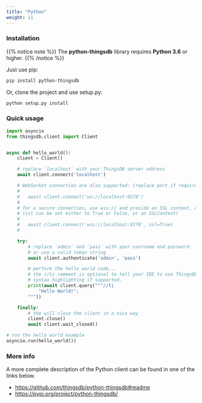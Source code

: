 ```yaml
---
title: "Python"
weight: 11
---
```


### Installation

{{% notice note %}}
The **python-thingsdb** library requires **Python 3.6** or higher.
{{% /notice %}}

Just use pip:

```bash
pip install python-thingsdb
```

Or, clone the project and use setup.py:

```bash
python setup.py install
```

### Quick usage

```python
import asyncio
from thingsdb.client import Client


async def hello_world():
    client = Client()

    # replace `localhost` with your ThingsDB server address
    await client.connect('localhost')

    # WebSocket connection are also supported: (replace port if required)
    #
    #   await client.connect('ws://localhost:9270')
    #
    # for a secure connection, use wss:// and provide an SSL context, example:
    # (ssl can be set either to True or False, or an SSLContext)
    #
    #   await client.connect('wss://localhost:9270', ssl=True)
    #

    try:
        # replace `admin` and `pass` with your username and password
        # or use a valid token string
        await client.authenticate('admin', 'pass')

        # perform the hello world code...
        # the //ti comment is optional to tell your IDE to use ThingsDB
        # syntax highlighting if supported.
        print(await client.query("""//ti
            "Hello World!";
        """))

    finally:
        # the will close the client in a nice way
        client.close()
        await client.wait_closed()

# run the hello world example
asyncio.run(hello_world())
```

### More info

A more complete description of the Python client can be found in one of the links below.

- https://github.com/thingsdb/python-thingsdb#readme
- https://pypi.org/project/python-thingsdb/
